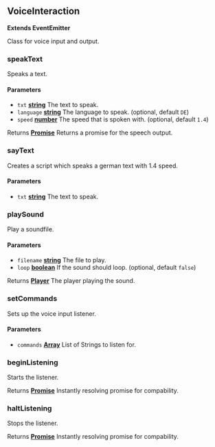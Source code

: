 <!-- Generated by documentation.js. Update this documentation by updating the source code. -->

## VoiceInteraction

**Extends EventEmitter**

Class for voice input and output.

### speakText

Speaks a text.

#### Parameters

-   `txt` **[string][1]** The text to speak.
-   `language` **[string][1]** The language to speak. (optional, default `DE`)
-   `speed` **[number][2]** The speed that is spoken with. (optional, default `1.4`)

Returns **[Promise][3]** Returns a promise for the speech output.

### sayText

Creates a script which speaks a german text with 1.4 speed.

#### Parameters

-   `txt` **[string][1]** The text to speak.

### playSound

Play a soundfile.

#### Parameters

-   `filename` **[string][1]** The file to play.
-   `loop` **[boolean][4]** If the sound should loop. (optional, default `false`)

Returns **[Player](player.md)** The player playing the sound.

### setCommands

Sets up the voice input listener.

#### Parameters

-   `commands` **[Array][5]** List of Strings to listen for.

### beginListening

Starts the listener.

Returns **[Promise][3]** Instantly resolving promise for compability.

### haltListening

Stops the listener.

Returns **[Promise][3]** Instantly resolving promise for compability.

[1]: https://developer.mozilla.org/docs/Web/JavaScript/Reference/Global_Objects/String

[2]: https://developer.mozilla.org/docs/Web/JavaScript/Reference/Global_Objects/Number

[3]: https://developer.mozilla.org/docs/Web/JavaScript/Reference/Global_Objects/Promise

[4]: https://developer.mozilla.org/docs/Web/JavaScript/Reference/Global_Objects/Boolean

[5]: https://developer.mozilla.org/docs/Web/JavaScript/Reference/Global_Objects/Array
